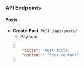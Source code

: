 ### API Endpoints

#### Posts
- **Create Post**: `POST /api/posts/`
  - Payload:
  ```json
  {
      "title": "Post title",
      "content": "Post content"
  }
